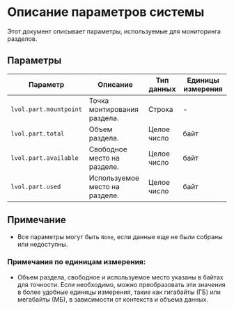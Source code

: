 # Описание параметров системы

Этот документ описывает параметры, используемые для мониторинга разделов.

## Параметры

| Параметр               | Описание                       | Тип данных  | Единицы измерения |
|------------------------|--------------------------------|-------------|-------------------|
| `lvol.part.mountpoint` | Точка монтирования раздела.    | Строка      | -                 |
| `lvol.part.total`      | Объем раздела.                 | Целое число | байт              |
| `lvol.part.available`  | Свободное место на разделе.    | Целое число | байт              |
| `lvol.part.used`       | Используемое место на разделе. | Целое число | байт              |

## Примечание

- Все параметры могут быть `None`, если данные еще не были собраны или недоступны.

### Примечания по единицам измерения:

- Объем раздела, свободное и используемое место указаны в байтах для точности. Если необходимо, можно преобразовать эти
  значения в более удобные единицы измерения, такие как гигабайты (ГБ) или мегабайты (МБ), в зависимости от контекста и
  объема данных.
